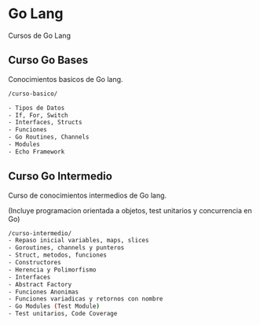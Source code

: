 
# Go Lang

Cursos de Go Lang

## Curso Go Bases

Conocimientos basicos de Go lang.

```bash
/curso-basico/

- Tipos de Datos
- If, For, Switch
- Interfaces, Structs
- Funciones
- Go Routines, Channels
- Modules
- Echo Framework
```

## Curso Go Intermedio

Curso de conocimientos intermedios de Go lang. 

(Incluye programacion orientada a objetos, test unitarios y concurrencia en Go)

```bash
/curso-intermedio/
- Repaso inicial variables, maps, slices
- Goroutines, channels y punteros
- Struct, metodos, funciones 
- Constructores
- Herencia y Polimorfismo
- Interfaces
- Abstract Factory
- Funciones Anonimas
- Funciones variadicas y retornos con nombre
- Go Modules (Test Module)
- Test unitarios, Code Coverage
```

